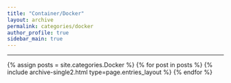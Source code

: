 ```yaml
---
title: "Container/Docker"
layout: archive
permalink: categories/docker
author_profile: true
sidebar_main: true
---
```


***

{% assign posts = site.categories.Docker %}
{% for post in posts %} {% include archive-single2.html type=page.entries_layout %} {% endfor %}